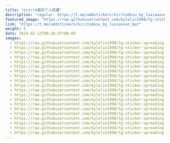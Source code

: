 ```yaml
---
title: "кιяιтσ酱的个人收藏"
description: "regular: https://t.me/addstickers/kiritodesu_by_luxiaoxun_bot"
featured_image: "https://raw.githubusercontent.com/kylelin1998/tg-sticker-spreading-worldwide-images/main/img/6e0caf36-d8ba-4cf8-bc5d-a21fb4b71fe9.jpg"
link: "https://t.me/addstickers/kiritodesu_by_luxiaoxun_bot"
weight: 3
date: 2024-02-12T08:18:37+08:00
images:
  - https://raw.githubusercontent.com/kylelin1998/tg-sticker-spreading-worldwide-images/main/img/6e0caf36-d8ba-4cf8-bc5d-a21fb4b71fe9.jpg
  - https://raw.githubusercontent.com/kylelin1998/tg-sticker-spreading-worldwide-images/main/img/91ef03ee-b26d-4c5b-aa34-6e2434355cb0.jpg
  - https://raw.githubusercontent.com/kylelin1998/tg-sticker-spreading-worldwide-images/main/img/8e8ef63f-6827-4ad3-a89c-590c04227774.jpg
  - https://raw.githubusercontent.com/kylelin1998/tg-sticker-spreading-worldwide-images/main/img/5bb3c81c-edcc-4c14-a47a-2ad61d6a1403.jpg
  - https://raw.githubusercontent.com/kylelin1998/tg-sticker-spreading-worldwide-images/main/img/3691f6f6-c272-4a23-b64f-57fab1905d94.jpg
  - https://raw.githubusercontent.com/kylelin1998/tg-sticker-spreading-worldwide-images/main/img/08a4a519-8efa-48c5-84e0-c0334c7ee26d.jpg
  - https://raw.githubusercontent.com/kylelin1998/tg-sticker-spreading-worldwide-images/main/img/e5d78c13-1683-4dae-b742-b6a1bd33b9a4.jpg
  - https://raw.githubusercontent.com/kylelin1998/tg-sticker-spreading-worldwide-images/main/img/46c17890-3dd2-4ff2-840f-f04a0fd292a8.jpg
  - https://raw.githubusercontent.com/kylelin1998/tg-sticker-spreading-worldwide-images/main/img/8c0450e3-3ed5-4c36-b05c-b88ba1874ab5.jpg
  - https://raw.githubusercontent.com/kylelin1998/tg-sticker-spreading-worldwide-images/main/img/7b49ce28-1974-41c5-a690-dbf31d14e2e5.jpg
  - https://raw.githubusercontent.com/kylelin1998/tg-sticker-spreading-worldwide-images/main/img/798ec21c-2b05-4120-aca4-3be163d9072a.jpg
  - https://raw.githubusercontent.com/kylelin1998/tg-sticker-spreading-worldwide-images/main/img/3a5db92b-47d6-4108-849e-c0715700d5be.jpg
  - https://raw.githubusercontent.com/kylelin1998/tg-sticker-spreading-worldwide-images/main/img/93dfa33a-6d34-47a0-8f3d-8e6db1d05d4b.jpg
  - https://raw.githubusercontent.com/kylelin1998/tg-sticker-spreading-worldwide-images/main/img/0908cc89-96fd-493c-94a9-3cde3a61ce66.jpg
  - https://raw.githubusercontent.com/kylelin1998/tg-sticker-spreading-worldwide-images/main/img/4755504a-004e-402f-85b8-7d03c6eb4ec0.jpg
  - https://raw.githubusercontent.com/kylelin1998/tg-sticker-spreading-worldwide-images/main/img/ad46ea1f-6a44-4a44-b158-6eff533b6da4.jpg
  - https://raw.githubusercontent.com/kylelin1998/tg-sticker-spreading-worldwide-images/main/img/9937838c-023e-4d62-b498-4c4bc829fb35.jpg
  - https://raw.githubusercontent.com/kylelin1998/tg-sticker-spreading-worldwide-images/main/img/6933a06f-7183-4d99-beae-fd40fa537e65.jpg
  - https://raw.githubusercontent.com/kylelin1998/tg-sticker-spreading-worldwide-images/main/img/c6e84679-a0c9-4c30-92e3-f2c51d796144.jpg
  - https://raw.githubusercontent.com/kylelin1998/tg-sticker-spreading-worldwide-images/main/img/8f8a3f7b-68b2-436a-b6fc-032bef424a43.jpg
---
```

